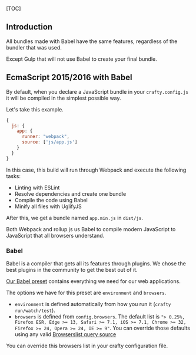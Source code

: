[TOC]

## Introduction

All bundles made with Babel have the same features, regardless of the bundler that was used.

Except Gulp that will not use Babel to create your final bundle.

## EcmaScript 2015/2016 with Babel

By default, when you declare a JavaScript bundle in your `crafty.config.js` it will be compiled in the simplest possible way.

Let's take this example.

```javascript
{
  js: {
    app: {
      runner: "webpack",
      source: ['js/app.js']
    }
  }
}
```

In this case, this build will run through Webpack and execute the following tasks:

* Linting with ESLint
* Resolve dependencies and create one bundle
* Compile the code using Babel
* Minify all files with UglifyJS

After this, we get a bundle named `app.min.js` in `dist/js`.

Both Webpack and rollup.js us Babel to compile modern JavaScript to JavaScript that all browsers understand.

### Babel

Babel is a compiler that gets all its features through plugins.
We chose the best plugins in the community to get the best out of it.

[Our Babel preset](05_Packages/10_babel-preset-swissquote.md) contains everything we need for our web applications.

The options we have for this preset are `environment` and `browsers`.

* `environment` is defined automatically from how you run it (`crafty run/watch/test`).
* `browsers` is defined from `config.browsers`.
  The default list is `"> 0.25%, Firefox ESR, Edge >= 13, Safari >= 7.1, iOS >= 7.1, Chrome >= 32, Firefox >= 24, Opera >= 24, IE >= 9"`.
  You can override those defaults using any valid [Browserslist query source](https://github.com/browserslist/browserslist#queries)

You can override this browsers list in your crafty configuration file.
